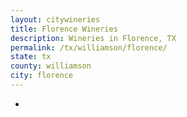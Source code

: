 ```yaml
---
layout: citywineries
title: Florence Wineries
description: Wineries in Florence, TX
permalink: /tx/williamson/florence/
state: tx
county: williamson
city: florence
---
```

-
